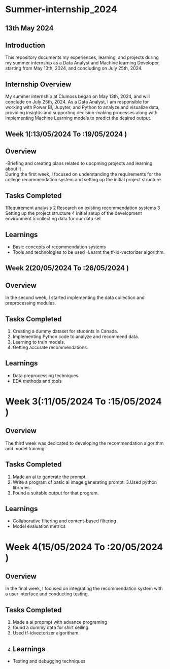 # Summer-internship_2024

##  13th May 2024

## Introduction
 This repository documents my experiences, learning, and projects during my summer internship as a Data Analyst and Machine learning Developer, starting from May 13th, 2024, and concluding on July 25th, 2024.

 ##  Internship Overview
 My summer internship at Clumoss began on May 13th, 2024, and will conclude on July 25th, 2024. As a Data Analyst, I am responsible for working with Power BI, Jupyter, and Python to analyze and visualize data, providing insights and supporting decision-making processes along with implementing Machine Learning models to predict the desired output.
 
 ## Week 1(:13/05/2024 To :19/05/2024 )
 ## Overview
-Briefing and creating plans related to upcpming projects and learning about it . <br>
During the first week, I focused on understanding the requirements for the college recommendation system and setting up the initial project structure.

## Tasks Completed
1Requirement analysis
2 Research on existing recommendation systems
3 Setting up the project structure
4 Initial setup of the development environment
5 collecting data for our data set

## Learnings
- Basic concepts of recommendation systems
- Tools and technologies to be used
-Learnt the tf-id-vectorizer algorithm.
## Week 2(20/05/2024 To :26/05/2024 )
## Overview
In the second week, I started implementing the data collection and preprocessing modules.

## Tasks Completed
1. Creating a dummy dataset for students in Canada.
2. Implementing Python code to analyze and recommend data.
3. Learning to train models.
4. Getting accurate recommendations.

## Learnings
- Data preprocessing techniques
- EDA methods and tools
 # Week 3(:11/05/2024 To :15/05/2024 )

## Overview
The third week was dedicated to developing the recommendation algorithm and model training.

## Tasks Completed
1. Made an ai to generate the prompt.
2. Write a program of basic ai image generating prompt.
3.Used python libraries.
4. Found a suitable output for that program.
## Learnings
- Collaborative filtering and content-based filtering
- Model evaluation metrics
 # Week 4(15/05/2024 To :20/05/2024 )

## Overview
In the final week, I focused on integrating the recommendation system with a user interface and conducting testing.

## Tasks Completed
1.	Made a ai propmpt with advance programing
2. found  a dummy data for shirt selling.
3. Used tf-idvectorizer algoritham.
4. ## Learnings
- Testing and debugging techniques

